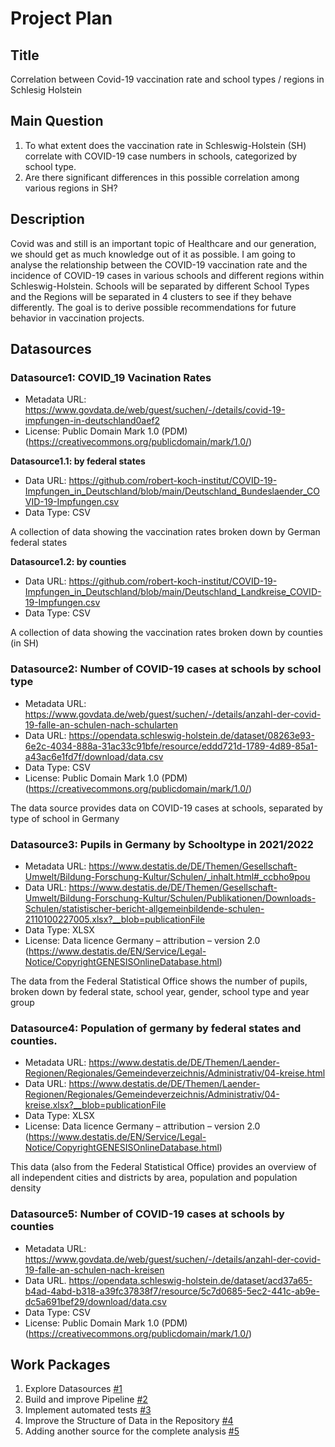 # Project Plan

## Title
Correlation between Covid-19 vaccination rate and school types / regions in Schlesig Holstein

## Main Question

1. To what extent does the vaccination rate in Schleswig-Holstein (SH) correlate with COVID-19 case numbers in schools, categorized by school type.
2. Are there significant differences in this possible correlation among various regions in SH?

## Description

Covid was and still is an important topic of Healthcare and our generation, we should get as much knowledge out of it as possible. I am going to analyse the relationship between the COVID-19 vaccination rate and the incidence of COVID-19 cases in various schools and different regions within Schleswig-Holstein. Schools will be separated by different School Types and the Regions will be separated in 4 clusters to see if they behave differently. The goal is to derive possible recommendations for future behavior in vaccination projects.

## Datasources

### Datasource1: COVID_19 Vacination Rates 
* Metadata URL: https://www.govdata.de/web/guest/suchen/-/details/covid-19-impfungen-in-deutschland0aef2
* License: Public Domain Mark 1.0 (PDM) (https://creativecommons.org/publicdomain/mark/1.0/)

**Datasource1.1: by federal states**
* Data URL: https://github.com/robert-koch-institut/COVID-19-Impfungen_in_Deutschland/blob/main/Deutschland_Bundeslaender_COVID-19-Impfungen.csv
* Data Type: CSV
 
A collection of data showing the vaccination rates broken down by German federal states


**Datasource1.2: by counties**
* Data URL: https://github.com/robert-koch-institut/COVID-19-Impfungen_in_Deutschland/blob/main/Deutschland_Landkreise_COVID-19-Impfungen.csv
* Data Type: CSV

A collection of data showing the vaccination rates broken down by counties (in SH)


### Datasource2: Number of COVID-19 cases at schools by school type
* Metadata URL: https://www.govdata.de/web/guest/suchen/-/details/anzahl-der-covid-19-falle-an-schulen-nach-schularten
* Data URL: https://opendata.schleswig-holstein.de/dataset/08263e93-6e2c-4034-888a-31ac33c91bfe/resource/eddd721d-1789-4d89-85a1-a43ac6e1fd7f/download/data.csv 
* Data Type: CSV
* License: Public Domain Mark 1.0 (PDM) (https://creativecommons.org/publicdomain/mark/1.0/)

The data source provides data on COVID-19 cases at schools, separated by type of school in Germany


### Datasource3: Pupils in Germany by Schooltype in 2021/2022
* Metadata URL: https://www.destatis.de/DE/Themen/Gesellschaft-Umwelt/Bildung-Forschung-Kultur/Schulen/_inhalt.html#_ccbho9pou
* Data URL: https://www.destatis.de/DE/Themen/Gesellschaft-Umwelt/Bildung-Forschung-Kultur/Schulen/Publikationen/Downloads-Schulen/statistischer-bericht-allgemeinbildende-schulen-2110100227005.xlsx?__blob=publicationFile
* Data Type: XLSX
* License: Data licence Germany – attribution – version 2.0 (https://www.destatis.de/EN/Service/Legal-Notice/CopyrightGENESISOnlineDatabase.html)

The data from the Federal Statistical Office shows the number of pupils, broken down by federal state, school year, gender, school type and year group


### Datasource4: Population of germany by federal states and counties.
* Metadata URL: https://www.destatis.de/DE/Themen/Laender-Regionen/Regionales/Gemeindeverzeichnis/Administrativ/04-kreise.html
* Data URL: https://www.destatis.de/DE/Themen/Laender-Regionen/Regionales/Gemeindeverzeichnis/Administrativ/04-kreise.xlsx?__blob=publicationFile
* Data Type: XLSX
* License: Data licence Germany – attribution – version 2.0 (https://www.destatis.de/EN/Service/Legal-Notice/CopyrightGENESISOnlineDatabase.html)

This data (also from the Federal Statistical Office) provides an overview of all independent cities and districts by area, population and population density

### Datasource5: Number of COVID-19 cases at schools by counties
* Metadata URL: https://www.govdata.de/web/guest/suchen/-/details/anzahl-der-covid-19-falle-an-schulen-nach-kreisen
* Data URL. https://opendata.schleswig-holstein.de/dataset/acd37a65-b4ad-4abd-b318-a39fc37838f7/resource/5c7d0685-5ec2-441c-ab9e-dc5a691bef29/download/data.csv
* Data Type: CSV
* License: Public Domain Mark 1.0 (PDM) (https://creativecommons.org/publicdomain/mark/1.0/)


## Work Packages

1. Explore Datasources [#1][i1]
2. Build and improve Pipeline [#2][i2]
3. Implement automated tests [#3][i3]
4. Improve the Structure of Data in the Repository [#4][i4]
5. Adding another source for the complete analysis [#5][i5]

[i1]: https://github.com/JanBaumgart/Jan_MADE/issues/1
[i2]: https://github.com/JanBaumgart/Jan_MADE/issues/2
[i3]: https://github.com/JanBaumgart/Jan_MADE/issues/3
[i4]: https://github.com/JanBaumgart/Jan_MADE/issues/4
[i5]: https://github.com/JanBaumgart/Jan_MADE/issues/5
